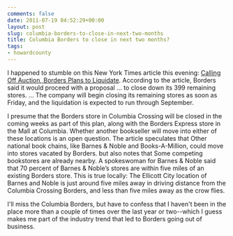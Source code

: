 ```yaml
---
comments: false
date: 2011-07-19 04:52:29+00:00
layout: post
slug: columbia-borders-to-close-in-next-two-months
title: Columbia Borders to close in next two months?
tags:
- howardcounty
---
```


I happened to stumble on this New York Times article this evening: [Calling Off Auction, Borders Plans to Liquidate](http://dealbook.nytimes.com/2011/07/18/borders-calls-off-auction-plans-to-liquidate/). According to the article, Borders said it would proceed with a proposal ... to close down its 399 remaining stores. ... The company will begin closing its remaining stores as soon as Friday, and the liquidation is expected to run through September.

I presume that the Borders store in Columbia Crossing will be closed in the coming weeks as part of this plan, along with the Borders Express store in the Mall at Columbia. Whether another bookseller will move into either of these locations is an open question. The article speculates that Other national book chains, like Barnes & Noble and Books-A-Million, could move into stores vacated by Borders. but also notes that Some competing bookstores are already nearby. A spokeswoman for Barnes & Noble said that 70 percent of Barnes & Noble’s stores are within five miles of an existing Borders store. This is true locally: The Ellicott City location of Barnes and Noble is just around five miles away in driving distance from the Columbia Crossing Borders, and less than five miles away as the crow flies.

I'll miss the Columbia Borders, but have to confess that I haven't been in the place more than a couple of times over the last year or two--which I guess makes me part of the industry trend that led to Borders going out of business.
